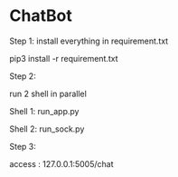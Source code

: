 # ChatBot

Step 1: install everything in requirement.txt

pip3 install -r requirement.txt

Step 2:

run 2 shell in parallel

Shell 1: run_app.py

Shell 2: run_sock.py

Step 3:

access : 127.0.0.1:5005/chat


